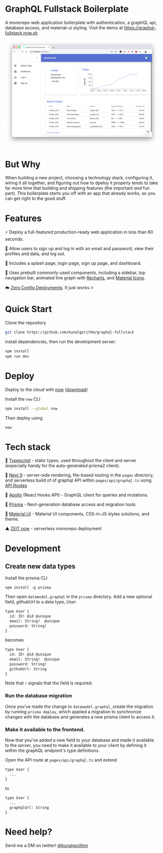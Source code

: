 # GraphQL Fullstack Boilerplate

A monorepo web application boilerplate with authentication, a graphQL api, database access, and material-ui styling. Visit the demo at https://graphql-fullstack.now.sh

![Screenshot](static/screenshot.png)

# But Why

When building a new project, choosing a technology stack, configuring it, wiring it all together, and figuring out how to dpeloy it properly tends to take far more time that building and shipping features (the important *and* fun part). This boilerplate starts you off with an app that already works, so you can get right to the good stuff.

# Features

⚡️ Deploy a full-featured production-ready web application in less than 60 seconds.

🔐 Allow users to sign up and log in with an email and password, view their profiles and data, and log out.

📃 Includes a splash page, login page, sign up page, and dashboard.

🤖‍‍ Uses prebuilt commonly-used components, including a sidebar, top navigation bar, animated line graph with [Recharts](http://recharts.org/en-US/), and [Material Icons](https://material.io/resources/icons/).

☁️ [Zero Config Deployments](https://zeit.co/blog/zero-config). It just works 🔥


# Quick Start

Clone the repository

```bash
git clone https://github.com/kunalgorithm/graphql-fullstack
```

install dependencies, then run the development server:

```bash
npm install
npm run dev
```

# Deploy

Deploy to the cloud with [now](https://zeit.co/now) ([download](https://zeit.co/download))

Install the `now` CLI

```bash
npm install --global now
```

Then deploy using

```bash
now
```


# Tech stack

🤖 [Typescript](https://www.typescriptlang.org) - static types, used throughout the client and server (especially handy for the auto-generated prisma2 client).

🌚 [Next 9](https://github.com/zeit/next.js) - server-side rendering, file-based routing in the `pages` directory, and serverless build of of graphql API within `pages/api/graphql.ts` using [API Routes](https://github.com/zeit/next.js#api-routes)

🦋 [Apollo](https://www.apollographql.com/docs/react/hooks-migration/) (React Hooks API) - GraphQL client for queries and mutations.

🦄 [Prisma](https://prisma.io) - Next-generation database access and migration tools. 

💅 [Material UI](https://material-ui.com) - Material UI components, CSS-in-JS styles solutions, and theme.

▲ [ZEIT now](https://now.sh) - serverless monorepo deployment


# Development 

## Create new data types


Install the prisma CLI

```
npm install -g prisma
```

Then open `datamodel.graphql` in the `prisma` directory. Add a new optional field, _githubUrl_ to a data type, _User_.

```
type User {
  id: ID! @id @unique
  email: String!  @unique
  password: String!
}
```

becomes

```
type User {
  id: ID! @id @unique
  email: String!  @unique
  password: String!
  githubUrl: String 
}
```

Note that `!` signals that the field is required.

### Run the database migration 

Once you've made the change to `datamodel.graphql`, create the migration by running `prisma deploy`, which applied a migration to synchronize changes with the database and generates a new prisma client to access it. 

### Make it available to the frontend. 

Now that you've added a new field to your database and made it available to the _server_, you need to make it available to your _client_ by defining it within the graphQL endpoint's type definitions.  

Open the API route at `pages/api/graphql.ts` and extend 

```
type User {
  ...
}
```

to 

```
type User {
  ...
  graphqlUrl: String
}
```

# Need help? 
Send me a DM on twitter! [@kunalgorithm](https://twitter.com/kunalgorithm)

